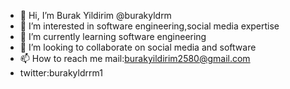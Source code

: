 - 👋 Hi, I’m Burak Yildirim @burakyldrm
- 👀 I’m interested in software engineering,social media expertise
- 🌱 I’m currently learning software engineering
- 💞️ I’m looking to collaborate on social media and software
- 📫 How to reach me mail:burakyildirim2580@gmail.com
- twitter:burakyldrrm1
<!---
burakyldrrm/burakyldrrm is a ✨ special ✨ repository because its `README.md` (this file) appears on your GitHub profile.
You can click the Preview link to take a look at your changes.
--->
